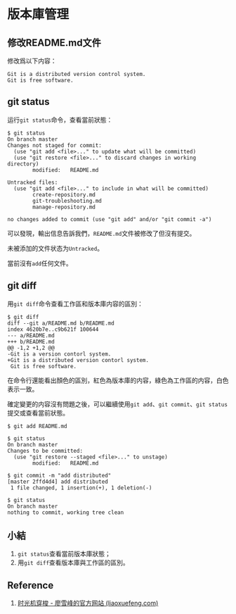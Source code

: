 # 版本庫管理

## 修改README.md文件

修改爲以下内容：

```
Git is a distributed version control system.
Git is free software.
```

## git status

运行`git status`命令，查看當前狀態：

```shell
$ git status
On branch master
Changes not staged for commit:
  (use "git add <file>..." to update what will be committed)
  (use "git restore <file>..." to discard changes in working directory)
        modified:   README.md

Untracked files:
  (use "git add <file>..." to include in what will be committed)
        create-repository.md
        git-troubleshooting.md
        manage-repository.md
        
no changes added to commit (use "git add" and/or "git commit -a")
```

可以發現，輸出信息告訴我們，`README.md`文件被修改了但沒有提交。

未被添加的文件状态为`Untracked`。

當前沒有`add`任何文件。

## git diff

用`git diff`命令查看工作區和版本庫内容的區別：

```
$ git diff
diff --git a/README.md b/README.md
index 4620b7e..c9b621f 100644
--- a/README.md
+++ b/README.md
@@ -1,2 +1,2 @@
-Git is a version contorl system.
+Git is a distributed version contorl system.
 Git is free software.
```

在命令行還能看出顏色的區別，紅色為版本庫的内容，綠色為工作區的内容，白色表示一致。

確定變更的内容沒有問題之後，可以繼續使用`git add`、`git commit`、`git status`提交或查看當前狀態。

```shell
$ git add README.md

$ git status
On branch master
Changes to be committed:
  (use "git restore --staged <file>..." to unstage)
        modified:   README.md

$ git commit -m "add distributed"
[master 2ffd4d4] add distributed
 1 file changed, 1 insertion(+), 1 deletion(-)

$ git status
On branch master
nothing to commit, working tree clean
```

## 小結

1. `git status`查看當前版本庫狀態；
2. 用`git diff`查看版本庫與工作區的區別。

## Reference

1. [时光机穿梭 - 廖雪峰的官方网站 (liaoxuefeng.com)](https://www.liaoxuefeng.com/wiki/896043488029600/896954074659008#0)